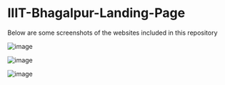 # IIIT-Bhagalpur-Landing-Page
Below are some screenshots of the websites included in this repository

![image](https://github.com/user-attachments/assets/faf63e00-689d-4ce6-a81d-1e42ac5fef63)

![image](https://github.com/user-attachments/assets/7dd5191d-4bda-4f76-89f6-f1c332736c2f)

![image](https://github.com/user-attachments/assets/2fe79725-c99e-4a15-944e-875f7c7ec32a)
